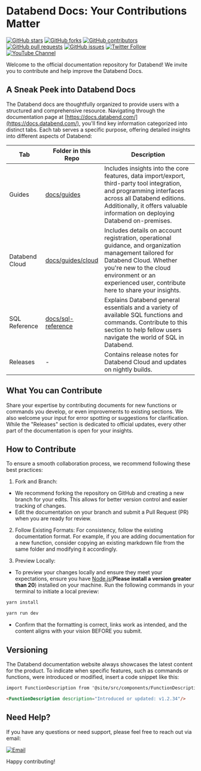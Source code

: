 # Databend Docs: Your Contributions Matter

[![GitHub stars](https://img.shields.io/github/stars/datafuselabs/databend-docs.svg?style=social&label=Stars)](https://github.com/datafuselabs/databend-docs/stargazers)
[![GitHub forks](https://img.shields.io/github/forks/datafuselabs/databend-docs.svg?style=social&label=Forks)](https://github.com/datafuselabs/databend-docs/network/members)
[![GitHub contributors](https://img.shields.io/github/contributors/datafuselabs/databend-docs.svg)](https://github.com/datafuselabs/databend-docs/graphs/contributors)
[![GitHub pull requests](https://img.shields.io/github/issues-pr/datafuselabs/databend-docs.svg)](https://github.com/datafuselabs/databend-docs/pulls)
[![GitHub issues](https://img.shields.io/github/issues/datafuselabs/databend-docs.svg)](https://github.com/datafuselabs/databend-docs/issues)
[![Twitter Follow](https://img.shields.io/twitter/follow/DatabendLabs?style=social)](https://twitter.com/DatabendLabs)
[![YouTube Channel](https://img.shields.io/badge/YouTube-Subscribe-red?style=flat&logo=youtube)](https://www.youtube.com/@DatabendLabs)

Welcome to the official documentation repository for Databend! We invite you to contribute and help improve the Databend Docs.

## A Sneak Peek into Databend Docs

The Databend docs are thoughtfully organized to provide users with a structured and comprehensive resource. Navigating through the documentation page at [https://docs.databend.com/](https://docs.databend.com/), you'll find key information categorized into distinct tabs. Each tab serves a specific purpose, offering detailed insights into different aspects of Databend:

| Tab            | Folder in this Repo                                                                                  | Description                                                                                                                                                                                                                          |
| -------------- | ---------------------------------------------------------------------------------------------------- | ------------------------------------------------------------------------------------------------------------------------------------------------------------------------------------------------------------------------------------ |
| Guides         | [docs/guides](https://github.com/datafuselabs/databend-docs/tree/main/docs/en/guides)                | Includes insights into the core features, data import/export, third-party tool integration, and programming interfaces across all Databend editions. Additionally, it offers valuable information on deploying Databend on-premises. |
| Databend Cloud | [docs/guides/cloud](https://github.com/datafuselabs/databend-docs/tree/main/docs/en/guides/20-cloud) | Includes details on account registration, operational guidance, and organization management tailored for Databend Cloud. Whether you're new to the cloud environment or an experienced user, contribute here to share your insights. |
| SQL Reference  | [docs/sql-reference](https://github.com/datafuselabs/databend-docs/tree/main/docs/en/sql-reference)  | Explains Databend general essentials and a variety of available SQL functions and commands. Contribute to this section to help fellow users navigate the world of SQL in Databend.                                                   |
| Releases       | -                                                                                                    | Contains release notes for Databend Cloud and updates on nightly builds.                                                                                                                                                             |

## What You can Contribute

Share your expertise by contributing documents for new functions or commands you develop, or even improvements to existing sections. We also welcome your input for error spotting or suggestions for clarification. While the "Releases" section is dedicated to official updates, every other part of the documentation is open for your insights.

## How to Contribute

To ensure a smooth collaboration process, we recommend following these best practices:

1. Fork and Branch:

- We recommend forking the repository on GitHub and creating a new branch for your edits. This allows for better version control and easier tracking of changes.
- Edit the documentation on your branch and submit a Pull Request (PR) when you are ready for review.

2. Follow Existing Formats: For consistency, follow the existing documentation format. For example, if you are adding documentation for a new function, consider copying an existing markdown file from the same folder and modifying it accordingly.

3. Preview Locally:

- To preview your changes locally and ensure they meet your expectations, ensure you have [Node.js](https://nodejs.org/)(**Please install a version greater than 20**) installed on your machine. Run the following commands in your terminal to initiate a local preview:

```bash
yarn install
```

```bash
yarn run dev
```

- Confirm that the formatting is correct, links work as intended, and the content aligns with your vision BEFORE you submit.

## Versioning

The Databend documentation website always showcases the latest content for the product. To indicate when specific features, such as commands or functions, were introduced or modified, insert a code snippet like this:

```markdown
import FunctionDescription from '@site/src/components/FunctionDescription';

<FunctionDescription description="Introduced or updated: v1.2.34"/>
```

## Need Help?

If you have any questions or need support, please feel free to reach out via email:

[![Email](https://img.shields.io/badge/Email-soyeric128%40yahoo.com-blue?style=flat-square&logo=yahoo-mail)](mailto:soyeric128@yahoo.com)

Happy contributing!
